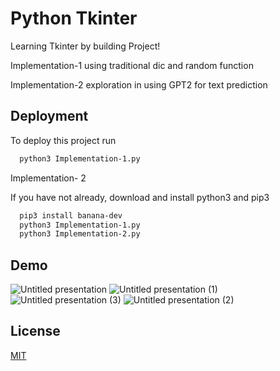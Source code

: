 
# Python Tkinter

Learning Tkinter by building Project!

Implementation-1 using traditional dic and random function

Implementation-2 exploration in using GPT2 for text prediction






## Deployment

To deploy this project run

```bash
  python3 Implementation-1.py
```
Implementation- 2

If you have not already, download and install python3 and pip3
```bash
  pip3 install banana-dev
  python3 Implementation-1.py
  python3 Implementation-2.py
```


## Demo



![Untitled presentation](https://user-images.githubusercontent.com/33974452/158008656-848bd786-8c4d-4a7c-bb64-2bdf247a0c05.png)
![Untitled presentation (1)](https://user-images.githubusercontent.com/33974452/158008660-5fa64225-666a-432c-a543-f682e9fadbfe.png)
![Untitled presentation (3)](https://user-images.githubusercontent.com/33974452/158008666-b832960f-4413-42fb-b49f-6d35432493ae.png)
![Untitled presentation (2)](https://user-images.githubusercontent.com/33974452/158008662-1f10c695-4aee-45c1-b41e-617be2573219.png)
## License

[MIT](https://choosealicense.com/licenses/mit/)

